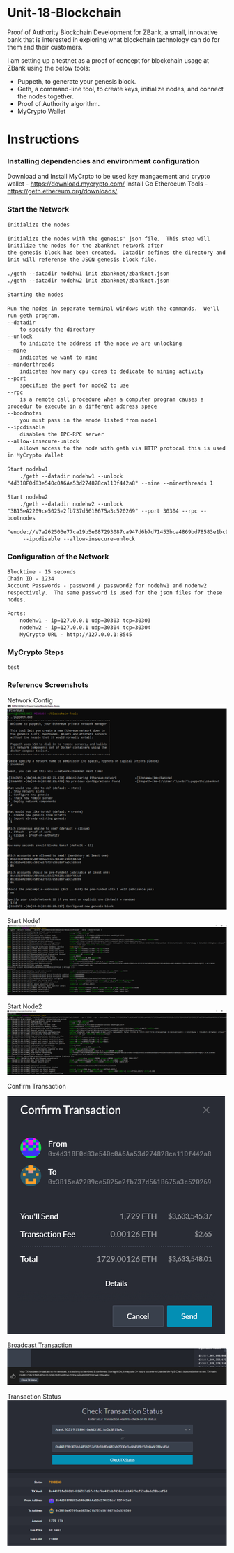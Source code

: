 # Unit-18-Blockchain
Proof of Authority Blockchain Development for ZBank, a small, innovative bank that is interested in exploring what
blockchain technology can do for them and their customers.

I am setting up a testnet as a proof of concept for blockchain usage at ZBank using the below tools: 

* Puppeth, to generate your genesis block.
* Geth, a command-line tool, to create keys, initialize nodes, and connect the nodes together.
* Proof of Authority algorithm.
* MyCrypto Wallet

# Instructions

### Installing dependencies and environment configuration
Download and Install MyCrpto to be used key mangaement and crypto wallet - https://download.mycrypto.com/
Install Go Ethereeum Tools - https://geth.ethereum.org/downloads/

### Start the Network
    Initialize the nodes
    
    Initialize the nodes with the genesis' json file.  This step will initilize the nodes for the zbanknet network after 
    the genesis block has been created.  Datadir defines the directory and init will referense the JSON genesis block file. 

    ./geth --datadir nodehw1 init zbanknet/zbanknet.json 
    ./geth --datadir nodehw2 init zbanknet/zbanknet.json 
      
    Starting the nodes
    
    Run the nodes in separate terminal windows with the commands.  We'll run geth program.
    --datadir
        to specify the directory
    --unlock
        to indicate the address of the node we are unlocking
    --mine
        indicates we want to mine
    --minderthreads
        indicates how many cpu cores to dedicate to mining activity
    --port
        specifies the port for node2 to use
    --rpc
        is a remote call procedure when a computer program causes a procedur to execute in a different address space
    --boodnotes
        you must pass in the enode listed from node1
    --ipcdisable
        disables the IPC-RPC server
    --allow-insecure-unlock 
        allows access to the node with geth via HTTP protocal this is used in MyCrypto Wallet
    
    Start nodehw1
        ./geth --datadir nodehw1 --unlock "4d318F0d83e540c0A6Aa53d274828ca11Df442a8" --mine --minerthreads 1
    
    Start nodehw2
        ./geth --datadir nodehw2 --unlock "3B15eA2209ce5025e2fb737d561B675a3c520269" --port 30304 --rpc --bootnodes
        "enode://e7a262503e77ca19b5e087293087ca947d6b7d71453bca4869bd78583e1bc913317526424b1072bf590213b7e057849aa981a84099dc67966ea60b42214b88e5@127.0.0.1:30303"
         --ipcdisable --allow-insecure-unlock

    
### Configuration of the Network
    Blocktime - 15 seconds
    Chain ID - 1234
    Account Passwords - password / password2 for nodehw1 and nodehw2 respectively.  The same password is used for the json files for these nodes.
    
    Ports:
        nodehw1 - ip=127.0.0.1 udp=30303 tcp=30303
        nodehw2 - ip=127.0.0.1 udp=30304 tcp=30304
        MyCrypto URL - http://127.0.0.1:8545
    
### MyCrypto Steps
    test
    
### Reference Screenshots
Network Config
![Screenshot](/zbanknet/Screenshots/config.png)

Start Node1
![Screenshot](/Images/startnodehw1.png)

Start Node2
![Screenshot2](/Images/startnodehw2.png)

Confirm Transaction

![Screenshot3](/Images/transconfirm.png)

Broadcast Transaction
![Screenshot4](/Images/transbroadcast.png)

Transaction Status
![Screenshot5](/Images/sendtrans.png)

